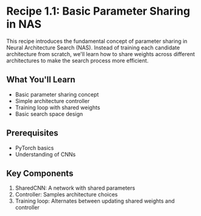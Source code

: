 # Recipe 1.1: Basic Parameter Sharing in NAS

This recipe introduces the fundamental concept of parameter sharing in Neural Architecture Search (NAS). Instead of training each candidate architecture from scratch, we'll learn how to share weights across different architectures to make the search process more efficient.

## What You'll Learn
- Basic parameter sharing concept
- Simple architecture controller
- Training loop with shared weights
- Basic search space design

## Prerequisites
- PyTorch basics
- Understanding of CNNs

## Key Components
1. SharedCNN: A network with shared parameters
2. Controller: Samples architecture choices
3. Training loop: Alternates between updating shared weights and controller